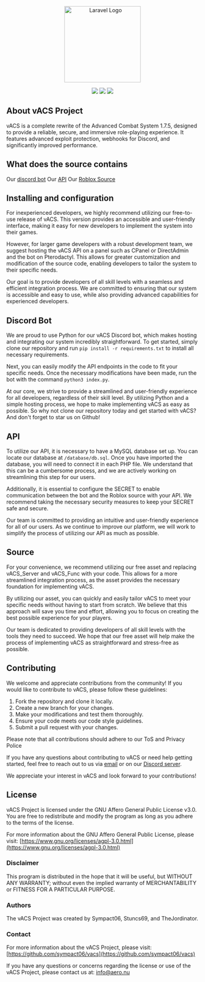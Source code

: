 
<p align="center"><a href="https://laravel.com" target="_blank"><img src="https://cdn.discordapp.com/icons/1094312198957973674/3f2da5a710a22d9219f22f73f4f371f7.png?size=4096" width="200" alt="Laravel Logo"></a></p>

<p align="center">
<a href="https://d.aero.nu"><img src="https://img.shields.io/github/license/sympact06/vacs?style=for-the-badge"></a>
<a href="https://d.aero.nu"><img src="https://img.shields.io/github/stars/sympact06/vacs?style=for-the-badge"></a>
<a href="hhttps://github.com/sympact06/vacs/issues"><img src="https://img.shields.io/github/issues/sympact06/vacs?style=for-the-badge"></a>
</p>

## About vACS Project
vACS is a complete rewrite of the Advanced Combat System 1.7.5, designed to provide a reliable, secure, and immersive role-playing experience. It features advanced exploit protection, webhooks for Discord, and significantly improved performance.

## What does the source contains
Our [discord bot](https://github.com/sympact06/vacs/tree/main/bot/python)
Our [API](https://github.com/sympact06/vacs/tree/main/www)
Our [Roblox Source](https://github.com/sympact06/vacs/tree/main/bot/src)

## Installing and configuration
For inexperienced developers, we highly recommend utilizing our free-to-use release of vACS. This version provides an accessible and user-friendly interface, making it easy for new developers to implement the system into their games.

However, for larger game developers with a robust development team, we suggest hosting the vACS API on a panel such as CPanel or DirectAdmin and the bot on Pterodactyl. This allows for greater customization and modification of the source code, enabling developers to tailor the system to their specific needs.

Our goal is to provide developers of all skill levels with a seamless and efficient integration process. We are committed to ensuring that our system is accessible and easy to use, while also providing advanced capabilities for experienced developers.

## Discord Bot
We are proud to use Python for our vACS Discord bot, which makes hosting and integrating our system incredibly straightforward. To get started, simply clone our repository and run `pip install -r requirements.txt` to install all necessary requirements.

Next, you can easily modify the API endpoints in the code to fit your specific needs. Once the necessary modifications have been made, run the bot with the command `python3 index.py`.

At our core, we strive to provide a streamlined and user-friendly experience for all developers, regardless of their skill level. By utilizing Python and a simple hosting process, we hope to make implementing vACS as easy as possible. So why not clone our repository today and get started with vACS? And don't forget to star us on Github!

## API
To utilize our API, it is necessary to have a MySQL database set up. You can locate our database at `/database/db.sql`. Once you have imported the database, you will need to connect it in each PHP file. We understand that this can be a cumbersome process, and we are actively working on streamlining this step for our users.

Additionally, it is essential to configure the SECRET to enable communication between the bot and the Roblox source with your API. We recommend taking the necessary security measures to keep your SECRET safe and secure.

Our team is committed to providing an intuitive and user-friendly experience for all of our users. As we continue to improve our platform, we will work to simplify the process of utilizing our API as much as possible.

## Source
For your convenience, we recommend utilizing our free asset and replacing vACS_Server and vACS_Func with your code. This allows for a more streamlined integration process, as the asset provides the necessary foundation for implementing vACS.

By utilizing our asset, you can quickly and easily tailor vACS to meet your specific needs without having to start from scratch. We believe that this approach will save you time and effort, allowing you to focus on creating the best possible experience for your players.

Our team is dedicated to providing developers of all skill levels with the tools they need to succeed. We hope that our free asset will help make the process of implementing vACS as straightforward and stress-free as possible.

## Contributing
We welcome and appreciate contributions from the community! If you would like to contribute to vACS, please follow these guidelines:

1.  Fork the repository and clone it locally.
2.  Create a new branch for your changes.
3.  Make your modifications and test them thoroughly.
4.  Ensure your code meets our code style guidelines.
5.  Submit a pull request with your changes.

Please note that all contributions should adhere to our ToS and Privacy Police

If you have any questions about contributing to vACS or need help getting started, feel free to reach out to us via [email](mailto:info@aero.nu) or on our [Discord server](https://d.aero.nu).

We appreciate your interest in vACS and look forward to your contributions!

## License
vACS Project is licensed under the GNU Affero General Public License v3.0. You are free to redistribute and modify the program as long as you adhere to the terms of the license.

For more information about the GNU Affero General Public License, please visit: [https://www.gnu.org/licenses/agpl-3.0.html](https://www.gnu.org/licenses/agpl-3.0.html)

### Disclaimer

This program is distributed in the hope that it will be useful, but WITHOUT ANY WARRANTY; without even the implied warranty of MERCHANTABILITY or FITNESS FOR A PARTICULAR PURPOSE.

### Authors

The vACS Project was created by Sympact06, Stuncs69, and TheJordinator.

### Contact

For more information about the vACS Project, please visit: [https://github.com/sympact06/vacs](https://github.com/sympact06/vacs)

If you have any questions or concerns regarding the license or use of the vACS Project, please contact us at: [info@aero.nu](mailto:info@aero.nu)
